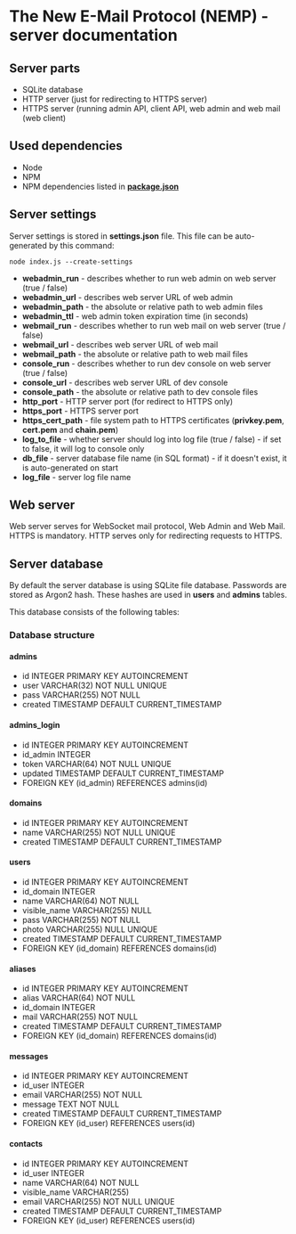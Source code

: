 # The New E-Mail Protocol (NEMP) - server documentation

## Server parts

- SQLite database
- HTTP server (just for redirecting to HTTPS server)
- HTTPS server (running admin API, client API, web admin and web mail (web client)

## Used dependencies
- Node
- NPM
- NPM dependencies listed in [**package.json**](./src/package.json)

## Server settings

Server settings is stored in **settings.json** file. This file can be auto-generated by this command:

```console
node index.js --create-settings
```

- **webadmin_run** - describes whether to run web admin on web server (true / false)
- **webadmin_url** - describes web server URL of web admin
- **webadmin_path** - the absolute or relative path to web admin files
- **webadmin_ttl** - web admin token expiration time (in seconds)
- **webmail_run** - describes whether to run web mail on web server (true / false)
- **webmail_url** - describes web server URL of web mail
- **webmail_path** - the absolute or relative path to web mail files
- **console_run** - describes whether to run dev console on web server (true / false)
- **console_url** - describes web server URL of dev console
- **console_path** - the absolute or relative path to dev console files
- **http_port** - HTTP server port (for redirect to HTTPS only)
- **https_port** - HTTPS server port
- **https_cert_path** - file system path to HTTPS certificates (**privkey.pem**, **cert.pem** and **chain.pem**)
- **log_to_file** - whether server should log into log file (true / false) - if set to false, it will log to console only
- **db_file** - server database file name (in SQL format) - if it doesn't exist, it is auto-generated on start
- **log_file** - server log file name

## Web server
Web server serves for WebSocket mail protocol, Web Admin and Web Mail.
HTTPS is mandatory. HTTP serves only for redirecting requests to HTTPS.

## Server database

By default the server database is using SQLite file database.
Passwords are stored as Argon2 hash. These hashes are used in **users** and **admins** tables.

This database consists of the following tables:

### Database structure

#### admins
- id INTEGER PRIMARY KEY AUTOINCREMENT
- user VARCHAR(32) NOT NULL UNIQUE
- pass VARCHAR(255) NOT NULL
- created TIMESTAMP DEFAULT CURRENT_TIMESTAMP

#### admins_login
- id INTEGER PRIMARY KEY AUTOINCREMENT
- id_admin INTEGER
- token VARCHAR(64) NOT NULL UNIQUE
- updated TIMESTAMP DEFAULT CURRENT_TIMESTAMP
- FOREIGN KEY (id_admin) REFERENCES admins(id)

#### domains
- id INTEGER PRIMARY KEY AUTOINCREMENT
- name VARCHAR(255) NOT NULL UNIQUE
- created TIMESTAMP DEFAULT CURRENT_TIMESTAMP

#### users
- id INTEGER PRIMARY KEY AUTOINCREMENT
- id_domain INTEGER
- name VARCHAR(64) NOT NULL
- visible_name VARCHAR(255) NULL
- pass VARCHAR(255) NOT NULL
- photo VARCHAR(255) NULL UNIQUE
- created TIMESTAMP DEFAULT CURRENT_TIMESTAMP
- FOREIGN KEY (id_domain) REFERENCES domains(id)

#### aliases
- id INTEGER PRIMARY KEY AUTOINCREMENT
- alias VARCHAR(64) NOT NULL
- id_domain INTEGER
- mail VARCHAR(255) NOT NULL
- created TIMESTAMP DEFAULT CURRENT_TIMESTAMP
- FOREIGN KEY (id_domain) REFERENCES domains(id)

#### messages
- id INTEGER PRIMARY KEY AUTOINCREMENT
- id_user INTEGER
- email VARCHAR(255) NOT NULL
- message TEXT NOT NULL
- created TIMESTAMP DEFAULT CURRENT_TIMESTAMP
- FOREIGN KEY (id_user) REFERENCES users(id)

#### contacts
- id INTEGER PRIMARY KEY AUTOINCREMENT
- id_user INTEGER
- name VARCHAR(64) NOT NULL
- visible_name VARCHAR(255)
- email VARCHAR(255) NOT NULL UNIQUE
- created TIMESTAMP DEFAULT CURRENT_TIMESTAMP
- FOREIGN KEY (id_user) REFERENCES users(id)
